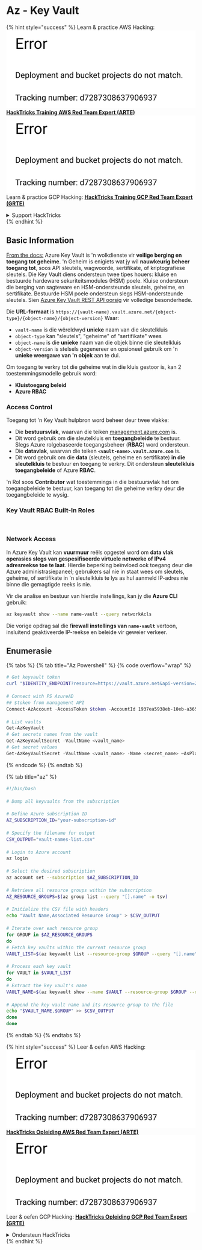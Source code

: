 # Az - Key Vault

{% hint style="success" %}
Learn & practice AWS Hacking:<img src="../../../.gitbook/assets/image (1) (1).png" alt="" data-size="line">[**HackTricks Training AWS Red Team Expert (ARTE)**](https://training.hacktricks.xyz/courses/arte)<img src="../../../.gitbook/assets/image (1) (1).png" alt="" data-size="line">\
Learn & practice GCP Hacking: <img src="../../../.gitbook/assets/image (2).png" alt="" data-size="line">[**HackTricks Training GCP Red Team Expert (GRTE)**<img src="../../../.gitbook/assets/image (2).png" alt="" data-size="line">](https://training.hacktricks.xyz/courses/grte)

<details>

<summary>Support HackTricks</summary>

* Check the [**subscription plans**](https://github.com/sponsors/carlospolop)!
* **Join the** 💬 [**Discord group**](https://discord.gg/hRep4RUj7f) or the [**telegram group**](https://t.me/peass) or **follow** us on **Twitter** 🐦 [**@hacktricks\_live**](https://twitter.com/hacktricks\_live)**.**
* **Share hacking tricks by submitting PRs to the** [**HackTricks**](https://github.com/carlospolop/hacktricks) and [**HackTricks Cloud**](https://github.com/carlospolop/hacktricks-cloud) github repos.

</details>
{% endhint %}

## Basic Information

[From the docs:](https://learn.microsoft.com/en-us/azure/key-vault/general/basic-concepts) Azure Key Vault is 'n wolkdienste vir **veilige berging en toegang tot geheime**. 'n Geheim is enigiets wat jy wil **nauwkeurig beheer toegang tot**, soos API sleutels, wagwoorde, sertifikate, of kriptografiese sleutels. Die Key Vault diens ondersteun twee tipes houers: kluise en bestuurde hardeware sekuriteitsmodules (HSM) poele. Kluise ondersteun die berging van sagteware en HSM-ondersteunde sleutels, geheime, en sertifikate. Bestuurde HSM poele ondersteun slegs HSM-ondersteunde sleutels. Sien [Azure Key Vault REST API oorsig](https://learn.microsoft.com/en-us/azure/key-vault/general/about-keys-secrets-certificates) vir volledige besonderhede.

Die **URL-formaat** is `https://{vault-name}.vault.azure.net/{object-type}/{object-name}/{object-version}` Waar:

* `vault-name` is die wêreldwyd **unieke** naam van die sleutelkluis
* `object-type` kan "sleutels", "geheime" of "sertifikate" wees
* `object-name` is die **unieke** naam van die objek binne die sleutelkluis
* `object-version` is stelsels gegenereer en opsioneel gebruik om 'n **unieke weergawe van 'n objek** aan te dui.

Om toegang te verkry tot die geheime wat in die kluis gestoor is, kan 2 toestemmingsmodelle gebruik word:

* **Kluistoegang beleid**
* **Azure RBAC**

### Access Control <a href="#access-control" id="access-control"></a>

Toegang tot 'n Key Vault hulpbron word beheer deur twee vlakke:

* Die **bestuursvlak**, waarvan die teiken [management.azure.com](http://management.azure.com/) is.
* Dit word gebruik om die sleutelkluis en **toegangbeleide** te bestuur. Slegs Azure rolgebaseerde toegangsbeheer (**RBAC**) word ondersteun.
* Die **datavlak**, waarvan die teiken **`<vault-name>.vault.azure.com`** is.
* Dit word gebruik om die **data** (sleutels, geheime en sertifikate) **in die sleutelkluis** te bestuur en toegang te verkry. Dit ondersteun **sleutelkluis toegangbeleide** of Azure **RBAC**.

'n Rol soos **Contributor** wat toestemmings in die bestuursvlak het om toegangbeleide te bestuur, kan toegang tot die geheime verkry deur die toegangbeleide te wysig.

### Key Vault RBAC Built-In Roles <a href="#rbac-built-in-roles" id="rbac-built-in-roles"></a>

<figure><img src="../../../.gitbook/assets/image (27).png" alt=""><figcaption></figcaption></figure>

### Network Access

In Azure Key Vault kan **vuurmuur** reëls opgestel word om **data vlak operasies slegs van gespesifiseerde virtuele netwerke of IPv4 adresreekse toe te laat**. Hierdie beperking beïnvloed ook toegang deur die Azure administrasiepaneel; gebruikers sal nie in staat wees om sleutels, geheime, of sertifikate in 'n sleutelkluis te lys as hul aanmeld IP-adres nie binne die gemagtigde reeks is nie.

Vir die analise en bestuur van hierdie instellings, kan jy die **Azure CLI** gebruik:
```bash
az keyvault show --name name-vault --query networkAcls
```
Die vorige opdrag sal die f**irewall instellings van `name-vault`** vertoon, insluitend geaktiveerde IP-reekse en beleide vir geweier verkeer.

## Enumerasie

{% tabs %}
{% tab title="Az Powershell" %}
{% code overflow="wrap" %}
```powershell
# Get keyvault token
curl "$IDENTITY_ENDPOINT?resource=https://vault.azure.net&api-version=2017-09-01" -H secret:$IDENTITY_HEADER

# Connect with PS AzureAD
## $token from management API
Connect-AzAccount -AccessToken $token -AccountId 1937ea5938eb-10eb-a365-10abede52387 -KeyVaultAccessToken $keyvaulttoken

# List vaults
Get-AzKeyVault
# Get secrets names from the vault
Get-AzKeyVaultSecret -VaultName <vault_name>
# Get secret values
Get-AzKeyVaultSecret -VaultName <vault_name> -Name <secret_name> –AsPlainText
```
{% endcode %}
{% endtab %}

{% tab title="az" %}
```bash
#!/bin/bash

# Dump all keyvaults from the subscription

# Define Azure subscription ID
AZ_SUBSCRIPTION_ID="your-subscription-id"

# Specify the filename for output
CSV_OUTPUT="vault-names-list.csv"

# Login to Azure account
az login

# Select the desired subscription
az account set --subscription $AZ_SUBSCRIPTION_ID

# Retrieve all resource groups within the subscription
AZ_RESOURCE_GROUPS=$(az group list --query "[].name" -o tsv)

# Initialize the CSV file with headers
echo "Vault Name,Associated Resource Group" > $CSV_OUTPUT

# Iterate over each resource group
for GROUP in $AZ_RESOURCE_GROUPS
do
# Fetch key vaults within the current resource group
VAULT_LIST=$(az keyvault list --resource-group $GROUP --query "[].name" -o tsv)

# Process each key vault
for VAULT in $VAULT_LIST
do
# Extract the key vault's name
VAULT_NAME=$(az keyvault show --name $VAULT --resource-group $GROUP --query "name" -o tsv)

# Append the key vault name and its resource group to the file
echo "$VAULT_NAME,$GROUP" >> $CSV_OUTPUT
done
done
```
{% endtab %}
{% endtabs %}

{% hint style="success" %}
Leer & oefen AWS Hacking:<img src="../../../.gitbook/assets/image (1) (1).png" alt="" data-size="line">[**HackTricks Opleiding AWS Red Team Expert (ARTE)**](https://training.hacktricks.xyz/courses/arte)<img src="../../../.gitbook/assets/image (1) (1).png" alt="" data-size="line">\
Leer & oefen GCP Hacking: <img src="../../../.gitbook/assets/image (2).png" alt="" data-size="line">[**HackTricks Opleiding GCP Red Team Expert (GRTE)**<img src="../../../.gitbook/assets/image (2).png" alt="" data-size="line">](https://training.hacktricks.xyz/courses/grte)

<details>

<summary>Ondersteun HackTricks</summary>

* Kyk na die [**subskripsie planne**](https://github.com/sponsors/carlospolop)!
* **Sluit aan by die** 💬 [**Discord groep**](https://discord.gg/hRep4RUj7f) of die [**telegram groep**](https://t.me/peass) of **volg** ons op **Twitter** 🐦 [**@hacktricks\_live**](https://twitter.com/hacktricks\_live)**.**
* **Deel hacking truuks deur PRs in te dien na die** [**HackTricks**](https://github.com/carlospolop/hacktricks) en [**HackTricks Cloud**](https://github.com/carlospolop/hacktricks-cloud) github repos.

</details>
{% endhint %}
